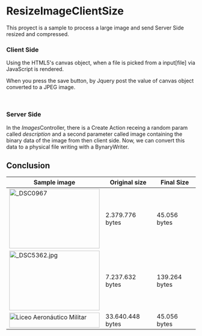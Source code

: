 # ResizeImageClientSize
This proyect is a sample to process a large image and send Server Side resized and compressed.

<h3>Client Side</h3>
<p>Using the HTML5's canvas object, when a file is picked from a input[file] via JavaScript is rendered. </p>
<p>When you press the save button, by Jquery post the value of canvas object converted to a JPEG image.</p>
<br />
<h3>Server Side</h3>
In the <i>Images</i>Controller, there is a Create Action receing a random param called <i>description</i> and a second parameter called image containing the binary data of the image from then client side. Now, we can convert this data to a physical file writing with a BynaryWriter.

<h2>Conclusion</h2>
<table>
  <thead>
    <th>Sample image</th>
    <th>Original size</th>
    <th>Final Size</th>
  </thead>
  <tbody>
    <tr>
    <td>
<a data-flickr-embed="true" data-footer="true"  href="https://www.flickr.com/photos/sagadegeminis/22923861403/in/album-72157659750964293/" title="_DSC0967"><img src="https://c4.staticflickr.com/1/621/22923861403_44453e0c05_m.jpg" width="240" height="159" alt="_DSC0967"></a><script async src="//embedr.flickr.com/assets/client-code.js" charset="utf-8"></script>
    </td>
      <td>2.379.776 bytes</td>
      <td>45.056 bytes</td>
    </tr>
    <tr>
        <td>
<a data-flickr-embed="true" data-header="true" data-footer="true"  href="https://www.flickr.com/photos/sagadegeminis/29199512430/in/album-72157670245253793/" title="_DSC5362.jpg"><img src="https://c7.staticflickr.com/9/8298/29199512430_28d9908af7_m.jpg" width="240" height="159" alt="_DSC5362.jpg"></a><script async src="//embedr.flickr.com/assets/client-code.js" charset="utf-8"></script>
        </td>
      <td>7.237.632 bytes</td>
      <td>139.264 bytes</td>
    </tr>
    <tr>
      <td>
      <a data-flickr-embed="true" data-header="true" data-footer="true"  href="https://www.flickr.com/photos/sagadegeminis/29454594566/in/album-72157670245253793/" title="Liceo Aeronáutico Militar"><img src="https://c7.staticflickr.com/9/8266/29454594566_fec2684085_m.jpg" width="240" height="40" alt="Liceo Aeronáutico Militar"></a><script async src="//embedr.flickr.com/assets/client-code.js" charset="utf-8"></script>
      </td>
      <td>33.640.448 bytes</td>
      <td>45.056 bytes</td>
    </tr>
  </tbody>
</table>
